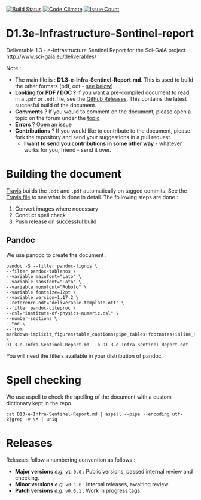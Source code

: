 [![Build Status](https://travis-ci.org/sci-gaia/D1.3e-Infrastructure-Sentinel-report.svg?branch=master)](https://travis-ci.org/sci-gaia/D1.3e-Infrastructure-Sentinel-report) [![Code Climate](https://codeclimate.com/github/sci-gaia/D1.3e-Infrastructure-Sentinel-report/badges/gpa.svg)](https://codeclimate.com/github/sci-gaia/D1.3e-Infrastructure-Sentinel-report) [![Issue Count](https://codeclimate.com/github/sci-gaia/D1.3e-Infrastructure-Sentinel-report/badges/issue_count.svg)](https://codeclimate.com/github/sci-gaia/D1.3e-Infrastructure-Sentinel-report)


# D1.3e-Infrastructure-Sentinel-report

Deliverable 1.3 - e-Infrastructure Sentinel Report for the Sci-GaIA project http://www.sci-gaia.eu/deliverables/

Note :

  * The main file is : **D1.3-e-Infra-Sentinel-Report.md**. This is used to build the other formats (pdf, odt - [see below](#building-the-document))
  * **Looking for PDF / DOC ?** If you want a pre-compiled document to read, in a `.pdf` or `.odt` file, see the [Github Releases](https://github.com/sci-gaia/D1.3e-Infrastructure-Sentinel-report/releases). This contains  the latest succesful build of the document.
  * **Comments** ? If you would to comment on the document, please open a topic on the forum under the [topic](http://discourse.sci-gaia.eu/t/d1-3-e-infrastructure-sentinel-report/2566)
  * **Errors** ? [Open an issue](../issues/new)
  * **Contributions** ? If you would like to contribute to the document, please fork the repository and send your suggestions in a pull request.
    * **I want to send you contributions in some other way** - whatever works for you, friend - send it over.  


#  Building the document

[Travis](https://travis-ci.org/sci-gaia/D1.3e-Infrastructure-Sentinel-report) builds the `.odt` and `.pdf` automatically on tagged commits. See the [Travis file](.travis.yml) to see what is done in detail. The following steps are done :

  1. Convert images where necessary
  2. Conduct spell check
  3. Push release on successful build


## Pandoc

We use pandoc to create the document :

```
pandoc -S --filter pandoc-fignos \
--filter pandoc-tablenos \
--variable mainfont="Lato" \
--variable sansfont="Lato" \
--variable monofont="Roboto" \
--variable fontsize=12pt \
--variable version=1.17.2 \
--reference-odt="deliverable-template.ott" \
--filter pandoc-citeproc \
--csl="institute-of-physics-numeric.csl" \
--number-sections \
--toc \
--from markdown+implicit_figures+table_captions+pipe_tables+footnotes+inline_notes+yaml_metadata_block \
D1.3-e-Infra-Sentinel-Report.md  -o D1.3-e-Infra-Sentinel-Report.odt
```

You will need the filters available in your distribution of pandoc.

#  Spell checking

We use aspell to check the spelling of the document with a custom dictionary kept in the repo.

`cat D13-e-Infra-Sentinel-Report.md | aspell --pipe --encoding utf-8|grep -v \* | uniq`

# Releases

Releases follow a numbering convention as follows :

  * **Major versions** _e.g._ `v1.0.0` : Public versions, passed internal review and checking.
  * **Minor versions** _e.g._ `v0.1.0` : Internal releases, awaiting review
  * **Patch versions** _e.g._ `v0.0.1` : Work in progress tags.
